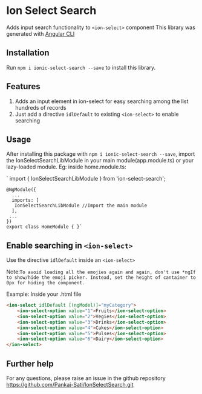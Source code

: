 # Ion Select Search
Adds input search functionality to `<ion-select>` component
This library was generated with [Angular CLI](https://github.com/angular/angular-cli) 

## Installation

Run `npm i ionic-select-search --save` to install this library. 

## Features

 1. Adds an input element in ion-select for easy searching among the list hundreds of records
 2. Just add a directive `idlDefault` to existing `<ion-select>` to enable searching

## Usage

After installing this package with `npm i ionic-select-search --save`, import the IonSelectSearchLibModule in your main module(app.module.ts) or your lazy-loaded module.
Eg: inside home.module.ts:

`    import { IonSelectSearchLibModule } from 'ion-select-search';

    @NgModule({
      ...
      imports: [
       IonSelectSearchLibModule //Import the main module
      ],
     ...
    })
    export class HomeModule { }`

## Enable searching in `<ion-select>`

Use the directive `idlDefault` inside an `<ion-select>`

Note:`To avoid loading all the emojies again and again, don't use *ngIf to show/hide the emoji picker. Instead, set the height of cantainer to 0px for hiding the component.`

Example: 
Inside your .html file
```html 
<ion-select idlDefault [(ngModel)]="myCategory">
    <ion-select-option value="1">Fruits</ion-select-option>
    <ion-select-option value="2">Vegies</ion-select-option>
    <ion-select-option value="3">Drinks</ion-select-option>
    <ion-select-option value="4">Cakes</ion-select-option>
    <ion-select-option value="5">Pulses</ion-select-option>
    <ion-select-option value="6">Dairy</ion-select-option>
</ion-select>
```

## Further help

For any questions, please raise an issue in the github repository https://github.com/Pankaj-Sati/IonSelectSearch.git   
